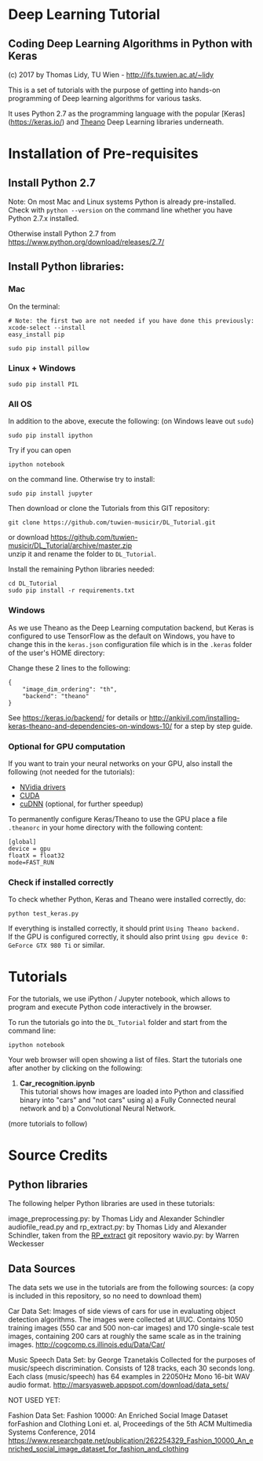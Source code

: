 # Deep Learning Tutorial
## Coding Deep Learning Algorithms in Python with Keras

(c) 2017 by Thomas Lidy, TU Wien - http://ifs.tuwien.ac.at/~lidy

This is a set of tutorials with the purpose of getting into hands-on programming of Deep learning algorithms for
various tasks.

It uses Python 2.7 as the programming language with the popular [Keras] (https://keras.io/) and [Theano](http://deeplearning.net/software/theano/) Deep Learning libraries underneath.

# Installation of Pre-requisites

## Install Python 2.7

Note: On most Mac and Linux systems Python is already pre-installed. Check with `python --version` on the command line whether you have Python 2.7.x installed.

Otherwise install Python 2.7 from https://www.python.org/download/releases/2.7/

## Install Python libraries:

### Mac 

On the terminal:

```
# Note: the first two are not needed if you have done this previously:
xcode-select --install
easy_install pip 

sudo pip install pillow
```

### Linux + Windows
```
sudo pip install PIL
```

### All OS
In addition to the above, execute the following: (on Windows leave out `sudo`)
```
sudo pip install ipython
```

Try if you can open 
```
ipython notebook
```
on the command line. Otherwise try to install:
```
sudo pip install jupyter
```

Then download or clone the Tutorials from this GIT repository:

```
git clone https://github.com/tuwien-musicir/DL_Tutorial.git
```
or download https://github.com/tuwien-musicir/DL_Tutorial/archive/master.zip <br/>
unzip it and rename the folder to `DL_Tutorial`.

Install the remaining Python libraries needed:
```
cd DL_Tutorial
sudo pip install -r requirements.txt
```

### Windows

As we use Theano as the Deep Learning computation backend, but Keras is configured to use TensorFlow as the default on Windows, you have to change this in the `keras.json` configuration file which is in the `.keras` folder of the user's HOME directory:

Change these 2 lines to the following:
```
{
    "image_dim_ordering": "th",
    "backend": "theano"
}
```

See https://keras.io/backend/ for details or http://ankivil.com/installing-keras-theano-and-dependencies-on-windows-10/ for a step by step guide.

### Optional for GPU computation

If you want to train your neural networks on your GPU, also install the following (not needed for the tutorials):

* [NVidia drivers](http://www.nvidia.com/Download/index.aspx?lang=en-us)
* [CUDA](https://developer.nvidia.com/cuda-downloads)
* [cuDNN](https://developer.nvidia.com/cudnn) (optional, for further speedup)

To permanently configure Keras/Theano to use the GPU place a file `.theanorc` in your home directory with the following content:

```
[global]
device = gpu
floatX = float32
mode=FAST_RUN
```

### Check if installed correctly

To check whether Python, Keras and Theano were installed correctly, do:

`
python test_keras.py
`

If everything is installed correctly, it should print `Using Theano backend.`<br/>
If the GPU is configured correctly, it should also print `Using gpu device 0: GeForce GTX 980 Ti` or similar.


# Tutorials

For the tutorials, we use iPython / Jupyter notebook, which allows to program and execute Python code interactively in the browser.

To run the tutorials go into the `DL_Tutorial` folder and start from the command line:

`ipython notebook`

Your web browser will open showing a list of files. Start the tutorials one after another by clicking on the following:

1. <b>Car_recognition.ipynb</b><br/>
   This tutorial shows how images are loaded into Python and classified binary into "cars" and "not cars" using
   a) a Fully Connected neural network and b) a Convolutional Neural Network.

(more tutorials to follow)



# Source Credits

## Python libraries

The following helper Python libraries are used in these tutorials:

image_preprocessing.py: by Thomas Lidy and Alexander Schindler
audiofile_read.py and rp_extract.py: by Thomas Lidy and Alexander Schindler, taken from the [RP_extract](https://github.com/tuwien-musicir/rp_extract) git repository
wavio.py: by Warren Weckesser

## Data Sources

The data sets we use in the tutorials are from the following sources: (a copy is included in this repository, so no need to download them)

Car Data Set:
Images of side views of cars for use in evaluating object detection algorithms. The images were collected at UIUC. Contains 1050 training images (550 car and 500 non-car images) and 170 single-scale test images, containing 200 cars at roughly the same scale as in the training images.
http://cogcomp.cs.illinois.edu/Data/Car/

Music Speech Data Set:
by George Tzanetakis
Collected for the purposes of music/speech discrimination. Consists of 128 tracks, each 30 seconds long. Each class (music/speech) has 64 examples in 22050Hz Mono 16-bit WAV audio format.
http://marsyasweb.appspot.com/download/data_sets/

NOT USED YET:

Fashion Data Set:
Fashion 10000: An Enriched Social Image Dataset forFashion and Clothing
Loni et. al, Proceedings of the 5th ACM Multimedia Systems Conference, 2014
https://www.researchgate.net/publication/262254329_Fashion_10000_An_enriched_social_image_dataset_for_fashion_and_clothing